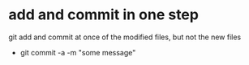 # add and commit in one step


git add and commit at once of the modified files, but not the new files

* git commit -a -m "some message"



